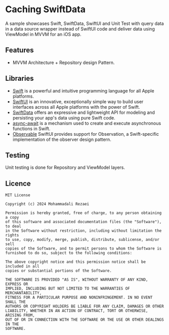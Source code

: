 # Caching SwiftData
A sample showcases Swift, SwiftData, SwiftUI and Unit Test with query data in a data source wrapper instead of SwiftUI code and deliver data using ViewModel in MVVM for an iOS app.

## Features
* MVVM Architecture + Repository design Pattern.

## Libraries
* [Swift](https://developer.apple.com/swift/) is a powerful and intuitive programming language for all Apple platforms.
* [SwiftUI](https://developer.apple.com/xcode/swiftui/) is an innovative, exceptionally simple way to build user interfaces across all Apple platforms with the power of Swift.
* [SwiftData](https://developer.apple.com/xcode/swiftdata/) offers an expressive and lightweight API for modeling and persisting your app's data using pure Swift code.
* [async-await](https://developer.apple.com/documentation/swift/updating_an_app_to_use_swift_concurrency) is a mechanism used to create and execute asynchronous functions in Swift.
* [Observable](https://developer.apple.com/documentation/swiftui/migrating-from-the-observable-object-protocol-to-the-observable-macro) SwiftUI provides support for Observation, a Swift-specific implementation of the observer design pattern.

## Testing
Unit testing is done for Repository and ViewModel layers.

## Licence
    MIT License

    Copyright (c) 2024 Mohammadali Rezaei

    Permission is hereby granted, free of charge, to any person obtaining a copy
    of this software and associated documentation files (the "Software"), to deal
    in the Software without restriction, including without limitation the rights
    to use, copy, modify, merge, publish, distribute, sublicense, and/or sell
    copies of the Software, and to permit persons to whom the Software is
    furnished to do so, subject to the following conditions:

    The above copyright notice and this permission notice shall be included in all
    copies or substantial portions of the Software.

    THE SOFTWARE IS PROVIDED "AS IS", WITHOUT WARRANTY OF ANY KIND, EXPRESS OR
    IMPLIED, INCLUDING BUT NOT LIMITED TO THE WARRANTIES OF MERCHANTABILITY,
    FITNESS FOR A PARTICULAR PURPOSE AND NONINFRINGEMENT. IN NO EVENT SHALL THE
    AUTHORS OR COPYRIGHT HOLDERS BE LIABLE FOR ANY CLAIM, DAMAGES OR OTHER
    LIABILITY, WHETHER IN AN ACTION OF CONTRACT, TORT OR OTHERWISE, ARISING FROM,
    OUT OF OR IN CONNECTION WITH THE SOFTWARE OR THE USE OR OTHER DEALINGS IN THE
    SOFTWARE.
